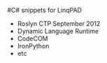 #C# snippets for LinqPAD

* Roslyn CTP September 2012
* Dynamic Language Runtime
* CodeCOM
* IronPython
* etc
